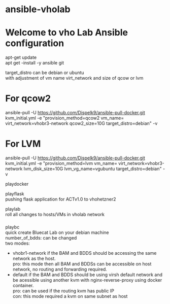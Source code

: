 # ansible-vholab<br />
# Welcome to vho Lab Ansible configuration<br />
apt-get update<br />
apt get -install -y ansible git<br />

target_distro can be debian or ubuntu<br />
with adjustment of vm name virt_network and size of qcow or lvm<br />

# For qcow2
ansible-pull -U https://github.com/Dispelk9/ansible-pull-docker.git kvm_initial.yml -e "provision_method=qcow2 vm_name= virt_network=vhobr3-network qcow2_size=10G target_distro=debian" -v

# For LVM
ansible-pull -U https://github.com/Dispelk9/ansible-pull-docker.git kvm_initial.yml -e "provision_method=lvm vm_name= virt_network=vhobr3-network lvm_disk_size=10G lvm_vg_name=vgubuntu target_distro=debian" -v


playdocker<br />


playflask<br />
pushing flask application for ACTv1.0 to vhohetzner2<br />

playlab<br />
roll all changes to hosts/VMs in vholab network<br />

###
playbc<br />
quick create Bluecat Lab on your debian machine<br />
number_of_bdds: can be changed <br />
two modes:<br />
- vhobr1-network if the BAM and BDDS should be accessing the same network as the host.<br />
    pro: this mode then all BAM and BDDSs can be accessible on host network, no routing and forwarding required.<br />
- default if the BAM and BDDS should be using virsh default network and be acessible using another kvm with nginx-reverse-proxy using docker container.<br />
    pro: can be used if the routing kvm has public IP<br />
    con: this mode required a kvm on same subnet as host<br />

